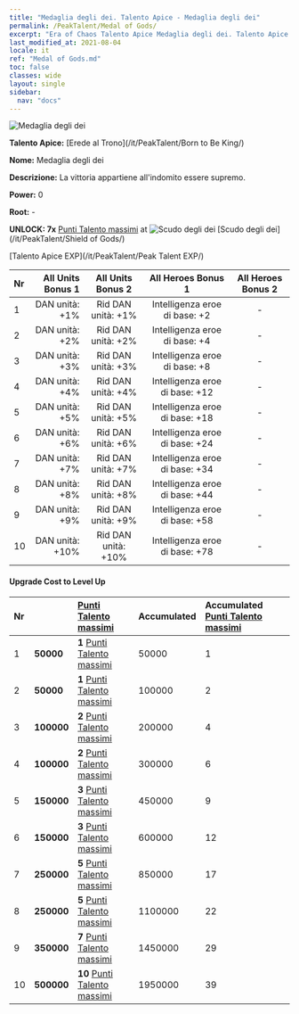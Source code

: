 ```yaml
---
title: "Medaglia degli dei. Talento Apice - Medaglia degli dei"
permalink: /PeakTalent/Medal of Gods/
excerpt: "Era of Chaos Talento Apice Medaglia degli dei. Talento Apice Medaglia degli dei. Medaglia degli dei"
last_modified_at: 2021-08-04
locale: it
ref: "Medal of Gods.md"
toc: false
classes: wide
layout: single
sidebar:
  nav: "docs"
---
```


  ![Medaglia degli dei](/images/pt/talent_4503.png)

  **Talento Apice:** [Erede al Trono](/it/PeakTalent/Born to Be King/)

  **Nome:** Medaglia degli dei

  **Descrizione:** La vittoria appartiene all'indomito essere supremo.

  **Power:** 0

  **Root:** -

  **UNLOCK: 7x** [Punti Talento massimi](/ItemsIT/con_934/) at ![Scudo degli dei](/images/pt/talent_4502.png) [Scudo degli dei](/it/PeakTalent/Shield of Gods/)

  [Talento Apice EXP](/it/PeakTalent/Peak Talent EXP/)

  | Nr | All Units Bonus 1 | All Units Bonus 2 | All Heroes Bonus 1 | All Heroes Bonus 2 |
  |:---|--------------:|:-------------:|:-------------:|:-------------:|
  | 1 | DAN unità: +1% | Rid DAN unità: +1% | Intelligenza eroe di base: +2 | - |
  | 2 | DAN unità: +2% | Rid DAN unità: +2% | Intelligenza eroe di base: +4 | - |
  | 3 | DAN unità: +3% | Rid DAN unità: +3% | Intelligenza eroe di base: +8 | - |
  | 4 | DAN unità: +4% | Rid DAN unità: +4% | Intelligenza eroe di base: +12 | - |
  | 5 | DAN unità: +5% | Rid DAN unità: +5% | Intelligenza eroe di base: +18 | - |
  | 6 | DAN unità: +6% | Rid DAN unità: +6% | Intelligenza eroe di base: +24 | - |
  | 7 | DAN unità: +7% | Rid DAN unità: +7% | Intelligenza eroe di base: +34 | - |
  | 8 | DAN unità: +8% | Rid DAN unità: +8% | Intelligenza eroe di base: +44 | - |
  | 9 | DAN unità: +9% | Rid DAN unità: +9% | Intelligenza eroe di base: +58 | - |
  | 10 | DAN unità: +10% | Rid DAN unità: +10% | Intelligenza eroe di base: +78 | - |


#### Upgrade Cost to Level Up

  | Nr | <i class="fas fa-coins"/> | [Punti Talento massimi](/ItemsIT/con_934/) | Accumulated <i class="fas fa-coins"/> | Accumulated [Punti Talento massimi](/ItemsIT/con_934/) |
  |:---|:--------------|:-------------|:-------------|:-------------|
  | 1 | **50000** | **1** [Punti Talento massimi](/ItemsIT/con_934/) | 50000 | 1 |
  | 2 | **50000** | **1** [Punti Talento massimi](/ItemsIT/con_934/) | 100000 | 2 |
  | 3 | **100000** | **2** [Punti Talento massimi](/ItemsIT/con_934/) | 200000 | 4 |
  | 4 | **100000** | **2** [Punti Talento massimi](/ItemsIT/con_934/) | 300000 | 6 |
  | 5 | **150000** | **3** [Punti Talento massimi](/ItemsIT/con_934/) | 450000 | 9 |
  | 6 | **150000** | **3** [Punti Talento massimi](/ItemsIT/con_934/) | 600000 | 12 |
  | 7 | **250000** | **5** [Punti Talento massimi](/ItemsIT/con_934/) | 850000 | 17 |
  | 8 | **250000** | **5** [Punti Talento massimi](/ItemsIT/con_934/) | 1100000 | 22 |
  | 9 | **350000** | **7** [Punti Talento massimi](/ItemsIT/con_934/) | 1450000 | 29 |
  | 10 | **500000** | **10** [Punti Talento massimi](/ItemsIT/con_934/) | 1950000 | 39 |
